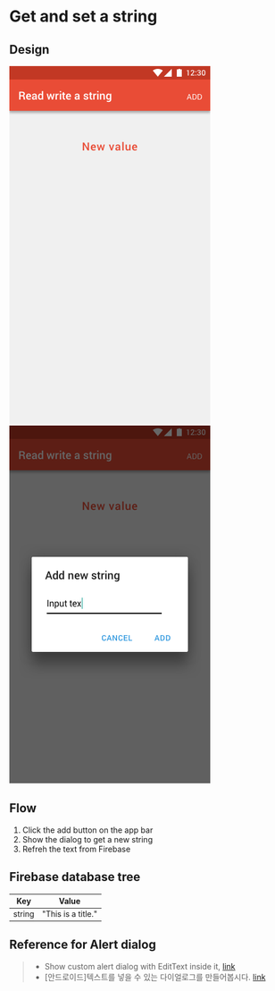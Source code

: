Get and set a string
===================

Design
-------------
![Guide-1](./guide-1.png)
![Guide-2](./guide-2.png)


Flow
-------------
1. Click the add button on the app bar
2. Show the dialog to get a new string
3. Refreh the text from Firebase


Firebase database tree
---------------------------------

Key    | Value
------ | ---
string | "This is a title."


Reference for Alert dialog
--------------------------
> - Show custom alert dialog with EditText inside it, [link][1]
> - [안드로이드]텍스트를 넣을 수 있는 다이얼로그를 만들어봅시다. [link][1]

[1]: https://bhavyanshu.me/tutorials/create-custom-alert-dialog-in-android/08/20/2015
[2]: http://growingdever.tistory.com/99